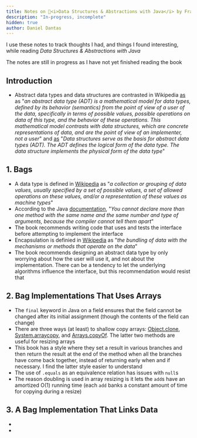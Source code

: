 ```yaml
---
title: Notes on 📕<i>Data Structures & Abstractions with Java</i> by Frank M. Carrano
description: "In-progress, incomplete"
hidden: true
author: Daniel Dantas
---
```


I use these notes to track thoughts I had, and things I found interesting, while reading _Data Structures & Abstractions with Java_

The notes are still in progress as I have not yet finished reading the book

## Introduction
- Abstract data types and data structures are contrasted in Wikipedia [as](https://en.wikipedia.org/wiki/Abstract_data_type) as "_an abstract data type (ADT) is a mathematical model for data types, defined by its behavior (semantics) from the point of view of a user of the data, specifically in terms of possible values, possible operations on data of this type, and the behavior of these operations. This mathematical model contrasts with data structures, which are concrete representations of data, and are the point of view of an implementer, not a user_" and [as](https://en.wikipedia.org/wiki/Data_structure) "_Data structures serve as the basis for abstract data types (ADT). The ADT defines the logical form of the data type. The data structure implements the physical form of the data type_"

## 1. Bags
- A data type is defined in [Wikipedia](https://en.wikipedia.org/wiki/Data_type) as "_a collection or grouping of data values, usually specified by a set of possible values, a set of allowed operations on these values, and/or a representation of these values as machine types_"
- According to the Java [documentation](https://docs.oracle.com/javase/tutorial/java/javaOO/methods.html), "_You cannot declare more than one method with the same name and the same number and type of arguments, because the compiler cannot tell them apart_"
- The book recommends writing code that uses and tests the interface before attempting to implement the interface
- Encapsulation is definied in [Wikipedia](https://en.wikipedia.org/wiki/Encapsulation_(computer_programming)) as "_the bundling of data with the mechanisms or methods that operate on the data_"
- The book recommends designing an abstract data type by only worrying about how the user will use it, and not about the implementation. There can be a tendency to let the underlying algorithms influence the interface, but this recommendation would resist that

## 2. Bag Implementations That Uses Arrays
- The `final` keyword in Java on a field ensures that the field cannot be changed after its initial assignment (though the contents of the field can change)
- There are three ways (at least) to shallow copy arrays: [Object.clone](https://docs.oracle.com/en/java/javase/24/docs/api/java.base/java/lang/Object.html#clone()), [System.arraycopy](https://docs.oracle.com/en/java/javase/24/docs/api/java.base/java/lang/System.html#arraycopy(java.lang.Object,int,java.lang.Object,int,int)), and [Arrays.copyOf](https://docs.oracle.com/en/java/javase/24/docs/api/java.base/java/util/Arrays.html#copyOf(T%5B%5D,int)). The latter two methods are useful for resizing arrays
- This book has a style where they set a result in various branches and then return the result at the end of the method when all the branches have come back together, instead of returning early when and if necessary. I find the latter style easier to understand
- The use of `.equals` as an equivalence relation has issues with `null`s
- The reason doubling is used in array resizing is it lets the `add`s have an amortized O(1) running time (each `add` banks a constant amount of time for copying during a resize)

## 3. A Bag Implementation That Links Data



- 
- 
